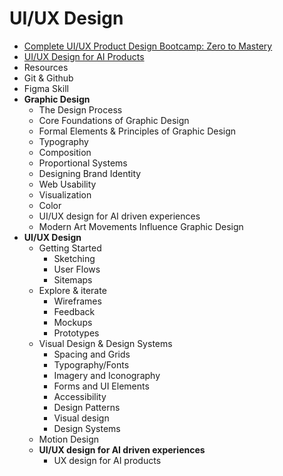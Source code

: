 # UI/UX Design
- [Complete UI/UX Product Design Bootcamp: Zero to Mastery](https://academy.zerotomastery.io/courses/enrolled/1073485)
- [UI/UX Design for AI Products](https://programs.stanfordonline.global-alumni.com/enrollments)
- Resources
- Git & Github
- Figma Skill
- **Graphic Design**
    - The Design Process
    - Core Foundations of Graphic Design
    - Formal Elements & Principles of Graphic Design
    - Typography
    - Composition
    - Proportional Systems
    - Designing Brand Identity
    - Web Usability
    - Visualization
    - Color
    - UI/UX design for AI driven experiences
    - Modern Art Movements Influence Graphic Design
- **UI/UX Design**
    - Getting Started
        - Sketching
        - User Flows
        - Sitemaps
    - Explore & iterate
        - Wireframes
        - Feedback
        - Mockups
        - Prototypes
    - Visual Design & Design Systems
        - Spacing and Grids
        - Typography/Fonts
        - Imagery and Iconography
        - Forms and UI Elements
        - Accessibility
        - Design Patterns
        - Visual design
        - Design Systems
    - Motion Design
    - **UI/UX design for AI driven experiences**
        - UX design for AI products
